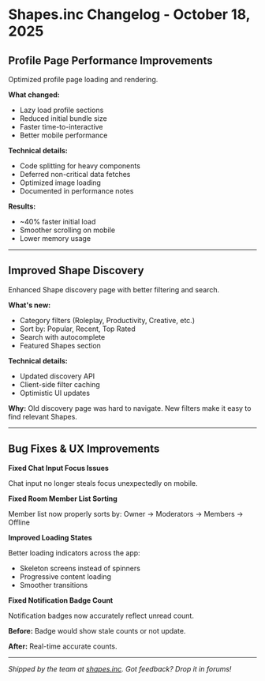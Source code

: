 # Shapes.inc Changelog - October 18, 2025

## Profile Page Performance Improvements

Optimized profile page loading and rendering.

**What changed:**
- Lazy load profile sections
- Reduced initial bundle size
- Faster time-to-interactive
- Better mobile performance

**Technical details:**
- Code splitting for heavy components
- Deferred non-critical data fetches
- Optimized image loading
- Documented in performance notes

**Results:**
- ~40% faster initial load
- Smoother scrolling on mobile
- Lower memory usage

---

## Improved Shape Discovery

Enhanced Shape discovery page with better filtering and search.

**What's new:**
- Category filters (Roleplay, Productivity, Creative, etc.)
- Sort by: Popular, Recent, Top Rated
- Search with autocomplete
- Featured Shapes section

**Technical details:**
- Updated discovery API
- Client-side filter caching
- Optimistic UI updates

**Why:**
Old discovery page was hard to navigate. New filters make it easy to find relevant Shapes.

---

## Bug Fixes & UX Improvements

**Fixed Chat Input Focus Issues**

Chat input no longer steals focus unexpectedly on mobile.

**Fixed Room Member List Sorting**

Member list now properly sorts by: Owner → Moderators → Members → Offline

**Improved Loading States**

Better loading indicators across the app:
- Skeleton screens instead of spinners
- Progressive content loading
- Smoother transitions

**Fixed Notification Badge Count**

Notification badges now accurately reflect unread count.

**Before:** Badge would show stale counts or not update.

**After:** Real-time accurate counts.

---

*Shipped by the team at [shapes.inc](http://shapes.inc). Got feedback? Drop it in forums!*
